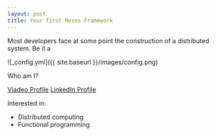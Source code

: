 ```yaml
---
layout: post
title: Your first Mesos Framework
---
```


Most developers face at some point the construction of a distributed
system. Be it a  


![_config.yml]({{ site.baseurl }}/images/config.png)

Who am I?

[Viadeo Profile](http://www.viadeo.com/profile/002lz309wldwqir)
[LinkedIn Profile](https://www.linkedin.com/pub/i%C3%B1igo-mediavilla/3a/700/276)


Interested in:
 - Distributed computing
 - Functional programming
